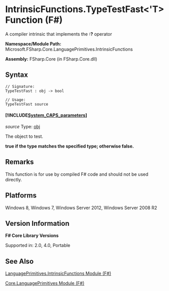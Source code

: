# IntrinsicFunctions.TypeTestFast<'T> Function (F#)

A compiler intrinsic that implements the **:?** operator

**Namespace/Module Path:** Microsoft.FSharp.Core.LanguagePrimitives.IntrinsicFunctions

**Assembly:** FSharp.Core (in FSharp.Core.dll)


## Syntax

```
// Signature:
TypeTestFast : obj -> bool

// Usage:
TypeTestFast source
```

#### [!INCLUDE[System_CAPS_parameters](//System/Token/System_CAPS_parameters_md.md)]
*source*
Type: [obj](http://msdn.microsoft.com/en-us/library/dcf2430f-702b-40e5-a0a1-97518bf137f7)


The object to test.



**true if the type matches the specified type; otherwise false.**
## Remarks
This function is for use by compiled F# code and should not be used directly.


## Platforms
Windows 8, Windows 7, Windows Server 2012, Windows Server 2008 R2


## Version Information
**F# Core Library Versions**

Supported in: 2.0, 4.0, Portable




## See Also
[LanguagePrimitives.IntrinsicFunctions Module &#40;F&#35;&#41;](LanguagePrimitives.IntrinsicFunctions+Module+%28FSharp%29.md)

[Core.LanguagePrimitives Module &#40;F&#35;&#41;](Core.LanguagePrimitives+Module+%28FSharp%29.md)

